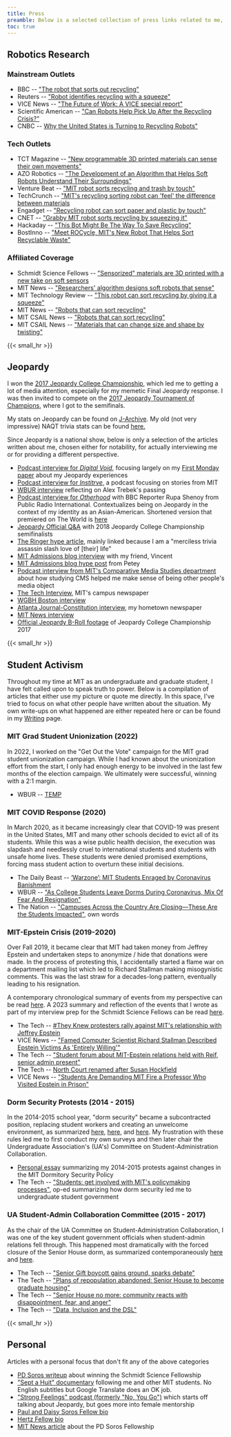 ```yaml
---
title: Press
preamble: Below is a selected collection of press links related to me, my research, and my outside activities.
toc: true
---
```


## Robotics Research

### Mainstream Outlets

<!-- * Scientific American (quoted) -- ["Bizarre material combines the best traits of gel and metal"](https://www.scientificamerican.com/article/bizarre-material-combines-the-best-traits-of-gel-and-metal1/) -->
* BBC -- ["The robot that sorts out recycling"](https://www.bbc.com/news/av/technology-47826476/the-robot-that-sorts-out-recycling)
* Reuters -- ["Robot identifies recycling with a squeeze"](https://uk.reuters.com/video/2019/04/17/robot-identifies-recycling-with-a-squeez?videoId=539015307)
* VICE News -- ["The Future of Work: A VICE special report"](https://www.youtube.com/watch?v=_LOjXwKB7V0&feature=youtu.be&t=4)
* Scientific American -- ["Can Robots Help Pick Up After the Recycling Crisis?"](https://www.scientificamerican.com/article/can-robots-help-pick-up-after-the-recycling-crisis/)
* CNBC -- [Why the United States is Turning to Recycling Robots"](https://www.youtube.com/watch?v=1mxaN_xqQh4)

<!-- 
* Yahoo -- ["It's not quite Wall-E, but MIT's recycling robot can detect paper, plastic, and metal by touch"](https://finance.yahoo.com/news/not-quite-wall-e-mit-020553754.html)
* MSN -- ["It's not quite Wall-E, but MIT's recycling robot can detect paper, plastic, and metal by touch"](https://www.msn.com/en-us/news/technology/it’s-not-quite-wall-e-but-mit’s-recycling-robot-can-detect-paper-plastic-and-metal-by-touch/ar-BBVRe0m)
* Economic Times -- ["RoCycle: The robot that can automatically sort recyclable materials by just touching them"](https://economictimes.indiatimes.com/magazines/panache/rocycle-the-robot-that-can-automatically-sort-recyclable-materials-by-just-touching-them/articleshow/68863449.cms)
 -->
<!--  -->

### Tech Outlets
* TCT Magazine -- ["New programmable 3D printed materials can sense their own movements"](https://www.tctmagazine.com/additive-manufacturing-3d-printing-news/latest-additive-manufacturing-3d-printing-news/new-programmable-3d-printed-materials-can-sense-their-own-movements/)
* AZO Robotics -- ["The Development of an Algorithm that Helps Soft Robots Understand Their Surroundings"](https://www.azorobotics.com/Article.aspx?ArticleID=393)
* Venture Beat -- ["MIT robot sorts recycling and trash by touch"](https://venturebeat.com/2019/04/10/mit-robot-sorts-recycling-and-trash-by-touch/)
* TechCrunch -- ["MIT's recycling sorting robot can 'feel' the difference between materials](https://techcrunch.com/2019/04/11/mits-recycling-sorting-robot-can-feel-the-difference-between-materials/)
* Engadget -- ["Recycling robot can sort paper and plastic by touch"](https://www.engadget.com/2019/04/11/mit-recycling-robot/)
* CNET -- ["Grabby MIT robot sorts recycling by squeezing it"](https://www.cnet.com/news/grabby-mit-robot-sorts-recycling-by-squeezing-it/)
* Hackaday -- ["This Bot Might Be The Way To Save Recycling"](https://hackaday.com/2019/04/13/this-bot-might-be-the-way-to-save-recycling/)
* BostInno -- ["Meet ROCycle, MIT's New Robot That Helps Sort Recyclable Waste"](https://www.americaninno.com/boston/inno-news-boston/meet-rocycle-mits-new-robot-that-helps-sort-recyclable-waste/)

<!-- <li> Axios -- <a href="https://www.axios.com/newsletters/axios-future-1e89ee76-6fa3-4823-a08a-c1e87115d339.html">"1 recycling thing: A robot sorter"</a></li>
<li>RedBull -- <a href="https://www.redbull.com/sg-en/mit-rocycle-recycling-robot">"ROCycle is the eco robot taking recycling up a gear"</li>
<li>IEEE Spectrum -- <a href="https://spectrum.ieee.org/automaton/robotics/robotics-hardware/video-friday-soft-robots-and-more">"Video Friday: Soft Robots, and More"</a></li>
<li>Mashable -- <a href="https://mashable.com/video/mit-recycling-robot-detects-recyclable-materials-without-having-to-look/">"This robot can sort recyclable materials without even so much as a peek at them"</a></li>
<li>New Atlas -- <a href="https://newatlas.com/rocycle-recycling-robot-hand/59273/">"Robotic recycling hand knows which materials it's grabbing"</a></li>
<li>Slashgear -- <a href="https://www.slashgear.com/mits-recycling-robot-automatically-sorts-the-trash-12573040/">"MIT's recycling robot automatically sorts the trash</a></li>
<li>The Engineer -- <a href="https://www.theengineer.co.uk/rocycle-recycling-csail/">"RoCycle robot gets a feel for paper, metal and plastic</a></li>
<li>Digital Trends -- <a href="https://www.digitaltrends.com/cool-tech/mit-rocycle-robot/">"MIT's bot sifts through trash to do your recycling for you "</a></li>
<li>EPPM Magazine -- <a href="https://www.eppm.com/machinery/mit-recycling-robots-sort-using-touch/">"MIT recycling robots sorts using touch"</a></li>
<li>Hackster.io -- <a href="https://blog.hackster.io/mits-rocycle-robot-is-capable-of-auto-sorting-recyclables-40826b5397e3">"MIT's RoCycle Robot Is Capable of Auto-Sorting Recyclables"</a></li>
<li>Geek.com -- <a href="https://www.geek.com/tech/new-mit-robot-sorts-recycling-by-giving-it-a-squeeze-1782473/">"New MIT Robot Sorts Recycling By Giving It a Squeeze"</a></li>
<li>BGR -- <a href="https://bgr.com/2019/04/11/mit-csail-rocycle-recycle-robot-tells-paper-plastic-and-metal-apart/">"It's not quite Wall-E, but MIT's recycling robot can detect paper, plastic, and metal by touch"</a></li>
<li>IET -- <a href="https://eandt.theiet.org/content/articles/2019/04/recycling-robot-that-sorts-waste-by-touch-built-by-scientists/">"Recycling robot that sorts waste by 'touch' built by scientists"</a></li>
<li>Science Times -- <a href="https://www.sciencetimes.com/articles/20148/20190415/recycling-bot-may-save-planet-earth.htm">(1)</a>, <a href="https://www.sciencetimes.com/articles/20406/20190418/scientists-design-a-robot-hand-that-can-segregate-recyclable-waste.htm">(2)</a>, <a href="https://www.sciencetimes.com/articles/20128/20190414/tactile-sensors-boost-recycling-capacity-of-robot.htm">(3)</a></li>-->

### Affiliated Coverage
* Schmidt Science Fellows -- ["Sensorized" materials are 3D printed with a new take on soft sensors](https://schmidtsciencefellows.org/news/sensorized-materials-3d-printed/)
* MIT News -- ["Researchers' algorithm designs soft robots that sense"](https://news.mit.edu/2021/sensor-soft-robots-placement-0322)
* MIT Technology Review -- ["This robot can sort recycling by giving it a squeeze"](https://www.technologyreview.com/s/613299/this-robot-can-sort-recycling-by-giving-it-a-squeeze/)
* MIT News -- ["Robots that can sort recycling"](http://news.mit.edu/2019/mit-robots-can-sort-recycling-0416)
* MIT CSAIL News -- ["Robots that can sort recycling"](https://www.csail.mit.edu/news/robots-can-sort-recycling)
* MIT CSAIL News -- ["Materials that can change size and shape by twisting"](https://www.csail.mit.edu/news/materials-can-change-size-and-shape-twisting)

{{< small_hr >}}

## Jeopardy

I won the [2017 Jeopardy College Championship](https://www.jeopardy.com/tournaments/2017/college-championship), which led me to getting a lot of media attention, especially for my memetic Final Jeopardy response. I was then invited to compete on the [2017 Jeopardy Tournament of Champions](https://www.jeopardy.com/tournaments/2017/tournament-of-champions), where I got to the semifinals.

My stats on Jeopardy can be found on [J-Archive](http://www.j-archive.com/showplayer.php?player_id=11142). My old (not very impressive) NAQT trivia stats can be found [here.](https://www.naqt.com/stats/player/index.jsp?contact_id=92383)

Since Jeopardy is a national show, below is only a selection of the articles written about me, chosen either for notability, for actually interviewing me or for providing a different perspective.

* [Podcast interview for _Digital Void_](https://www.digitalvoid.media/podcast/ep-42-lilly-chin), focusing largely on my [First Monday paper](https://firstmonday.org/ojs/index.php/fm/article/view/11674/10115) about my Jeopardy experiences
* [Podcast interview for _Institrve_](https://institrve.com/004-nontrivial-consequences/), a podcast focusing on stories from MIT
* [WBUR interview](https://www.wbur.org/radioboston/2020/11/10/jeopardy-contestant-alex-trebek) reflecting on Alex Trebek's passing
* [Podcast interview for _Otherhood_](https://www.pri.org/programs/otherhood/spiciest-memelord-revealed) with BBC Reporter Rupa Shenoy from Public Radio International. Contextualizes being on Jeopardy in the context of my identity as an Asian-American. Shortened version that premiered on The World is [here](https://www.pri.org/programs/pris-world/helping-victims-sex-trafficking-woman-fights-gold-mine-and-pushing-k-pop)
* [Jeopardy Official Q&A](https://www.youtube.com/watch?v=G6KXUvgpeHM) with 2018 Jeopardy College Championship semifinalists
* [The Ringer hype article](https://www.theringer.com/tv/2017/11/13/16644420/jeopardy-tournament-of-champions), mainly linked because I am a "merciless trivia assassin slash love of \[their\] life"
* [MIT Admissions blog interview](http://mitadmissions.org/blogs/entry/lilly-chin) with my friend, Vincent
* [MIT Admissions blog hype post](http://mitadmissions.org/blogs/entry/emergency-blog-post-because-lilly-chin-is-the-greatest-of-all-time) from Petey
* [Podcast interview from MIT's Comparative Media Studies department](http://cmsw.mit.edu/spiciest-memelord-lilly-chin-jeopardy-podcast/) about how studying CMS helped me make sense of being other people's media object
* [The Tech Interview](https://thetech.com/2017/03/02/lilly-chin-jeopardy), MIT's campus newspaper
* [WGBH Boston interview](https://www.wgbh.org/news/2017/03/01/local-news/mit-student-lilly-chin-her-jeopardy-college-championship-win)
* [Atlanta Journal-Constitution interview](https://www.ajc.com/blog/radiotvtalk/decatur-resident-westminster-grad-lilly-chin-wins-2017-jeopardy-college-tournament-champions/5mPT1SvlpsemWBS4rrgvxM/), my hometown newspaper
* [MIT News interview](http://news.mit.edu/2017/mit-senior-lilly-chin-wins-jeopardy-college-championship-0224)
* [Official Jeopardy B-Roll footage](https://www.youtube.com/playlist?list=PLQIvcK9m8SP7hwl3ScUEeUm5ebhmcKuyq) of Jeopardy College Championship 2017

{{< small_hr >}}

## Student Activism

Throughout my time at MIT as an undergraduate and graduate student, I have felt called upon to speak truth to power. Below is a compilation of articles that either use my picture or quote me directly. In this space, I've tried to focus on what other people have written about the situation. My own write-ups on what happened are either repeated here or can be found in my [Writing](/projects/writing/index.html) page.

### MIT Grad Student Unionization (2022)
In 2022, I worked on the "Get Out the Vote" campaign for the MIT grad student unionization campaign. While I had known about the unionization effort from the start, I only had enough energy to be involved in the last few months of the election campaign. We ultimately were successful, winning with a 2:1 margin.

* WBUR -- [TEMP](https://www.wbur.org/news/2022/04/06/mit-graduate-students-union-cambridge)

### MIT COVID Response (2020)

In March 2020, as it became increasingly clear that COVID-19 was present in the United States, MIT and many other schools decided to evict all of its students. While this was a wise public health decision, the execution was slapdash and needlessly cruel to international students and students with unsafe home lives. These students were denied promised exemptions, forcing mass student action to overturn these initial decisions.

* The Daily Beast -- [‘Warzone’: MIT Students Enraged by Coronavirus Banishment](https://www.thedailybeast.com/warzone-mit-students-enraged-by-coronavirus-banishment)
* WBUR -- ["As College Students Leave Dorms During Coronavirus, Mix Of Fear And Resignation"](https://www.wbur.org/edify/2020/03/13/coronavirus-dorms-empty)
* The Nation -- ["Campuses Across the Country Are Closing—These Are the Students Impacted"](https://www.thenation.com/article/society/campuses-across-the-country-are-closing-these-are-the-students-impacted/), own words

### MIT-Epstein Crisis (2019-2020)

Over Fall 2019, it became clear that MIT had taken money from Jeffrey Epstein and undertaken steps to anonymize / hide that donations were made. In the process of protesting this, I accidentally started a flame war on a department mailing list which led to Richard Stallman making misogynistic comments. This was the last straw for a decades-long pattern, eventually leading to his resignation.

A contemporary chronological summary of events from my perspective can be read [here](https://litchin.wordpress.com/2019/10/01/an-oral-history/). A 2023 summary and reflection of the events that I wrote as part of my interview prep for the Schmidt Science Fellows can be read [here](/files/ltchin_MITEpstein2023.pdf).

* The Tech -- [#They Knew protesters rally against MIT's relationship with Jeffrey Epstein](https://thetech.com/2019/09/19/they-knew-protest-against-epstein-donations)
* VICE News -- ["Famed Computer Scientist Richard Stallman Described Epstein Victims As 'Entirely Willing'"](https://www.vice.com/en/article/9ke3ke/famed-computer-scientist-richard-stallman-described-epstein-victims-as-entirely-willing)
* The Tech -- ["Student forum about MIT-Epstein relations held with Reif, senior admin present"](https://thetech.com/2019/10/03/mit-epstein-student-forum)
* The Tech -- [North Court renamed after Susan Hockfield](https://thetech.com/2019/10/10/protestors-rally-against-renaming-hockfield-court)
* VICE News -- ["Students Are Demanding MIT Fire a Professor Who Visited Epstein in Prison"](https://www.vice.com/en/article/ne8yvk/students-are-demanding-mit-fire-a-professor-who-visited-epstein-in-prison)

### Dorm Security Protests (2014 - 2015)

In the 2014-2015 school year, "dorm security" became a subcontracted position, replacing student workers and creating an unwelcome environment, as summarized [here](https://thetech.com/2014/11/18/dormsecurity-v134-n55), [here](https://thetech.com/2015/04/17/letters-v135-n12), and [here](https://thetech.com/2016/04/08/security-v136-n11). My frustration with these rules led me to first conduct my own surveys and then later chair the Undergraduate Association's (UA's) Committee on Student-Administration Collaboration.

* [Personal essay](/files/ltchin_Burchard.pdf) summarizing my 2014-2015 protests against changes in the MIT Dormitory Security Policy
* The Tech -- ["Students: get involved with MIT's policymaking processes"](https://thetech.com/2016/04/19/security-policies), op-ed summarizing how dorm security led me to undergraduate student government

### UA Student-Admin Collaboration Committee (2015 - 2017)

As the chair of the UA Committee on Student-Administration Collaboration, I was one of the key student government officials when student-admin relations fell through. This happened most dramatically with the forced closure of the Senior House dorm, as summarized contemporaneously [here](https://mitadmissions.org/blogs/entry/whats-happening-with-senior-house/) and [here](https://mitadmissions.org/blogs/entry/data-justice-for-senior-house/).

* The Tech -- ["Senior Gift boycott gains ground, sparks debate"](https://thetech.com/2016/12/01/senior-gift-boycott)
* The Tech -- ["Plans of repopulation abandoned: Senior House to become graduate housing"](https://thetech.com/2017/07/13/senior-house-grad-dorm)
* The Tech -- ["Senior House no more: community reacts with disappointment, fear, and anger"](https://thetech.com/2017/07/13/senior-house-grad-dorm-reactions)
* The Tech -- ["Data, Inclusion and the DSL"](https://thetech.com/2019/03/14/dsl-data-vassar)

{{< small_hr >}}

## Personal

Articles with a personal focus that don't fit any of the above categories

* [PD Soros writeup](https://www.pdsoros.org/news-events/paul-daisy-soros-fellow-lillian-chin-selected-as-2023-schmidt-science-fellow) about winning the Schmidt Science Fellowship
* ["Sept a Huit" documentary](https://www.youtube.com/watch?v=ag45W_FTTiM) following me and other MIT students. No English subtitles but Google Translate does an OK job.
* ["Strong Feelings" podcast (formerly "No, You Go")](https://www.strongfeelings.co/podcast/s2e9/) which starts off talking about Jeopardy, but goes more into female mentorship
* [Paul and Daisy Soros Fellow bio](https://www.pdsoros.org/meet-the-fellows/lillian-chin)
* [Hertz Fellow bio](http://hertzfoundation.org/fellows/fellow-profile/11325/Lillian-Chin)
* [MIT News article](http://news.mit.edu/2018/mit-graduate-students-awarded-paul-daisy-soros-fellowships-for-new-americans-0417) about the PD Soros Fellowship